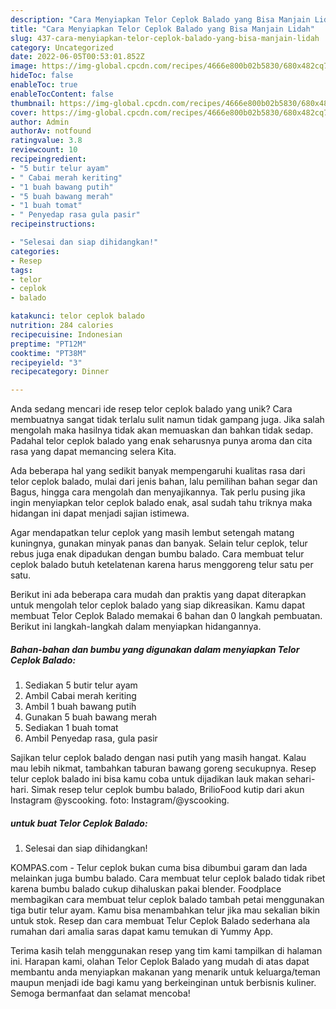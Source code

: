```yaml
---
description: "Cara Menyiapkan Telor Ceplok Balado yang Bisa Manjain Lidah"
title: "Cara Menyiapkan Telor Ceplok Balado yang Bisa Manjain Lidah"
slug: 437-cara-menyiapkan-telor-ceplok-balado-yang-bisa-manjain-lidah
category: Uncategorized
date: 2022-06-05T00:53:01.852Z
image: https://img-global.cpcdn.com/recipes/4666e800b02b5830/680x482cq70/telor-ceplok-balado-foto-resep-utama.jpg
hideToc: false
enableToc: true
enableTocContent: false
thumbnail: https://img-global.cpcdn.com/recipes/4666e800b02b5830/680x482cq70/telor-ceplok-balado-foto-resep-utama.jpg
cover: https://img-global.cpcdn.com/recipes/4666e800b02b5830/680x482cq70/telor-ceplok-balado-foto-resep-utama.jpg
author: Admin
authorAv: notfound
ratingvalue: 3.8
reviewcount: 10
recipeingredient:
- "5 butir telur ayam"
- " Cabai merah keriting"
- "1 buah bawang putih"
- "5 buah bawang merah"
- "1 buah tomat"
- " Penyedap rasa gula pasir"
recipeinstructions:

- "Selesai dan siap dihidangkan!"
categories:
- Resep
tags:
- telor
- ceplok
- balado

katakunci: telor ceplok balado 
nutrition: 284 calories
recipecuisine: Indonesian
preptime: "PT12M"
cooktime: "PT38M"
recipeyield: "3"
recipecategory: Dinner

---
```





Anda sedang mencari ide resep telor ceplok balado yang unik? Cara membuatnya sangat tidak terlalu sulit namun tidak gampang juga. Jika salah mengolah maka hasilnya tidak akan memuaskan dan bahkan tidak sedap. Padahal telor ceplok balado yang enak seharusnya punya aroma dan cita rasa yang dapat memancing selera Kita.





Ada beberapa hal yang sedikit banyak mempengaruhi kualitas rasa dari telor ceplok balado, mulai dari jenis bahan, lalu pemilihan bahan segar dan Bagus, hingga cara mengolah dan menyajikannya. Tak perlu pusing jika ingin menyiapkan telor ceplok balado enak,      asal sudah tahu triknya maka hidangan ini dapat menjadi sajian istimewa.














Agar mendapatkan telur ceplok yang masih lembut setengah matang kuningnya, gunakan minyak panas dan banyak. Selain telur ceplok, telur rebus juga enak dipadukan dengan bumbu balado. Cara membuat telur ceplok balado butuh ketelatenan karena harus menggoreng telur satu per satu.






Berikut ini ada beberapa cara mudah dan praktis yang dapat diterapkan untuk mengolah telor ceplok balado yang siap dikreasikan. Kamu dapat membuat Telor Ceplok Balado memakai 6 bahan dan 0 langkah pembuatan. Berikut ini langkah-langkah dalam menyiapkan hidangannya.

<!--inarticleads1-->

##### Bahan-bahan dan bumbu yang digunakan dalam menyiapkan Telor Ceplok Balado:

1. Sediakan 5 butir telur ayam
1. Ambil  Cabai merah keriting
1. Ambil 1 buah bawang putih
1. Gunakan 5 buah bawang merah
1. Sediakan 1 buah tomat
1. Ambil  Penyedap rasa, gula pasir


Sajikan telur ceplok balado dengan nasi putih yang masih hangat. Kalau mau lebih nikmat, tambahkan taburan bawang goreng secukupnya. Resep telur ceplok balado ini bisa kamu coba untuk dijadikan lauk makan sehari-hari. Simak resep telur ceplok bumbu balado, BrilioFood kutip dari akun Instagram @yscooking. foto: Instagram/@yscooking. 

<!--inarticleads2-->

#####  untuk buat Telor Ceplok Balado:


1. Selesai dan siap dihidangkan!

KOMPAS.com - Telur ceplok bukan cuma bisa dibumbui garam dan lada melainkan juga bumbu balado. Cara membuat telur ceplok balado tidak ribet karena bumbu balado cukup dihaluskan pakai blender. Foodplace membagikan cara membuat telur ceplok balado tambah petai menggunakan tiga butir telur ayam. Kamu bisa menambahkan telur jika mau sekalian bikin untuk stok. Resep dan cara membuat Telur Ceplok Balado sederhana ala rumahan dari amalia saras dapat kamu temukan di Yummy App. 

Terima kasih telah menggunakan resep yang tim kami tampilkan di halaman ini. Harapan kami, olahan Telor Ceplok Balado yang mudah di atas dapat membantu anda menyiapkan makanan yang menarik untuk keluarga/teman maupun menjadi ide bagi kamu yang berkeinginan untuk berbisnis kuliner. Semoga bermanfaat dan selamat mencoba!
